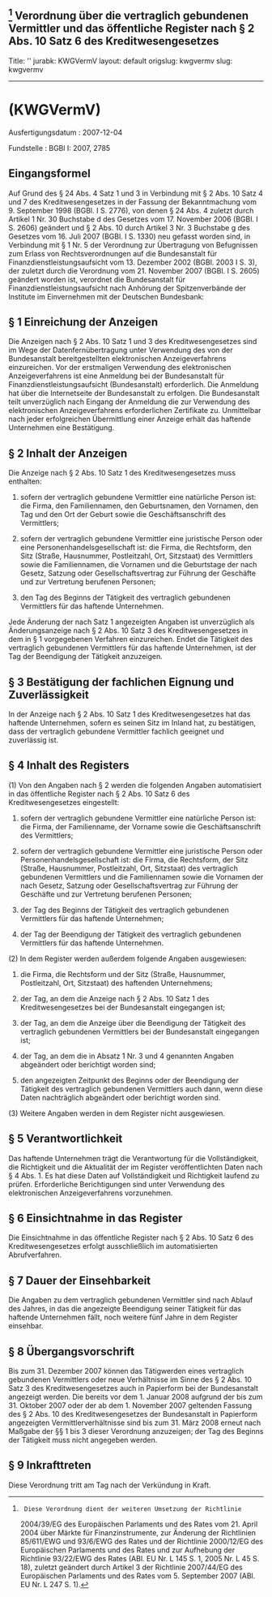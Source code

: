[^F768771_01_BJNR278500007]
Verordnung über die vertraglich gebundenen Vermittler und das
öffentliche Register nach § 2 Abs. 10 Satz 6 des Kreditwesengesetzes
---
Title: ''
jurabk: KWGVermV
layout: default
origslug: kwgvermv
slug: kwgvermv

---

#  (KWGVermV)

Ausfertigungsdatum
:   2007-12-04

Fundstelle
:   BGBl I: 2007, 2785

[^F768771_01_BJNR278500007]:     Diese Verordnung dient der weiteren Umsetzung der Richtlinie
    2004/39/EG des Europäischen Parlaments und des Rates vom 21. April
    2004 über Märkte für Finanzinstrumente, zur Änderung der Richtlinien
    85/611/EWG und 93/6/EWG des Rates und der Richtlinie 2000/12/EG des
    Europäischen Parlaments und des Rates und zur Aufhebung der Richtlinie
    93/22/EWG des Rates (ABl. EU Nr. L 145 S. 1, 2005 Nr. L 45 S. 18),
    zuletzt geändert durch Artikel 3 der Richtlinie 2007/44/EG des
    Europäischen Parlaments und des Rates vom 5. September 2007 (ABl. EU
    Nr. L 247 S. 1).


## Eingangsformel

Auf Grund des § 24 Abs. 4 Satz 1 und 3 in Verbindung mit § 2 Abs. 10
Satz 4 und 7 des Kreditwesengesetzes in der Fassung der Bekanntmachung
vom 9. September 1998 (BGBl. I S. 2776), von denen § 24 Abs. 4 zuletzt
durch Artikel 1 Nr. 30 Buchstabe d des Gesetzes vom 17. November 2006
(BGBl. I S. 2606) geändert und § 2 Abs. 10 durch Artikel 3 Nr. 3
Buchstabe g des Gesetzes vom 16. Juli 2007 (BGBl. I S. 1330) neu
gefasst worden sind, in Verbindung mit § 1 Nr. 5 der Verordnung zur
Übertragung von Befugnissen zum Erlass von Rechtsverordnungen auf die
Bundesanstalt für Finanzdienstleistungsaufsicht vom 13. Dezember 2002
(BGBl. 2003 I S. 3), der zuletzt durch die Verordnung vom 21. November
2007 (BGBl. I S. 2605) geändert worden ist, verordnet die
Bundesanstalt für Finanzdienstleistungsaufsicht nach Anhörung der
Spitzenverbände der Institute im Einvernehmen mit der Deutschen
Bundesbank:


## § 1 Einreichung der Anzeigen

Die Anzeigen nach § 2 Abs. 10 Satz 1 und 3 des Kreditwesengesetzes
sind im Wege der Datenfernübertragung unter Verwendung des von der
Bundesanstalt bereitgestellten elektronischen Anzeigeverfahrens
einzureichen. Vor der erstmaligen Verwendung des elektronischen
Anzeigeverfahrens ist eine Anmeldung bei der Bundesanstalt für
Finanzdienstleistungsaufsicht (Bundesanstalt) erforderlich. Die
Anmeldung hat über die Internetseite der Bundesanstalt zu erfolgen.
Die Bundesanstalt teilt unverzüglich nach Eingang der Anmeldung die
zur Verwendung des elektronischen Anzeigeverfahrens erforderlichen
Zertifikate zu. Unmittelbar nach jeder erfolgreichen Übermittlung
einer Anzeige erhält das haftende Unternehmen eine Bestätigung.


## § 2 Inhalt der Anzeigen

Die Anzeige nach § 2 Abs. 10 Satz 1 des Kreditwesengesetzes muss
enthalten:

1.  sofern der vertraglich gebundene Vermittler eine natürliche Person
    ist: die Firma, den Familiennamen, den Geburtsnamen, den Vornamen, den
    Tag und den Ort der Geburt sowie die Geschäftsanschrift des
    Vermittlers;


2.  sofern der vertraglich gebundene Vermittler eine juristische Person
    oder eine Personenhandelsgesellschaft ist: die Firma, die Rechtsform,
    den Sitz (Straße, Hausnummer, Postleitzahl, Ort, Sitzstaat) des
    Vermittlers sowie die Familiennamen, die Vornamen und die Geburtstage
    der nach Gesetz, Satzung oder Gesellschaftsvertrag zur Führung der
    Geschäfte und zur Vertretung berufenen Personen;


3.  den Tag des Beginns der Tätigkeit des vertraglich gebundenen
    Vermittlers für das haftende Unternehmen.



Jede Änderung der nach Satz 1 angezeigten Angaben ist unverzüglich als
Änderungsanzeige nach § 2 Abs. 10 Satz 3 des Kreditwesengesetzes in
dem in § 1 vorgegebenen Verfahren einzureichen. Endet die Tätigkeit
des vertraglich gebundenen Vermittlers für das haftende Unternehmen,
ist der Tag der Beendigung der Tätigkeit anzuzeigen.


## § 3 Bestätigung der fachlichen Eignung und Zuverlässigkeit

In der Anzeige nach § 2 Abs. 10 Satz 1 des Kreditwesengesetzes hat das
haftende Unternehmen, sofern es seinen Sitz im Inland hat, zu
bestätigen, dass der vertraglich gebundene Vermittler fachlich
geeignet und zuverlässig ist.


## § 4 Inhalt des Registers

(1) Von den Angaben nach § 2 werden die folgenden Angaben
automatisiert in das öffentliche Register nach § 2 Abs. 10 Satz 6 des
Kreditwesengesetzes eingestellt:

1.  sofern der vertraglich gebundene Vermittler eine natürliche Person
    ist: die Firma, der Familienname, der Vorname sowie die
    Geschäftsanschrift des Vermittlers;


2.  sofern der vertraglich gebundene Vermittler eine juristische Person
    oder Personenhandelsgesellschaft ist: die Firma, die Rechtsform, der
    Sitz (Straße, Hausnummer, Postleitzahl, Ort, Sitzstaat) des
    vertraglich gebundenen Vermittlers und die Familiennamen sowie die
    Vornamen der nach Gesetz, Satzung oder Gesellschaftsvertrag zur
    Führung der Geschäfte und zur Vertretung berufenen Personen;


3.  der Tag des Beginns der Tätigkeit des vertraglich gebundenen
    Vermittlers für das haftende Unternehmen;


4.  der Tag der Beendigung der Tätigkeit des vertraglich gebundenen
    Vermittlers für das haftende Unternehmen.




(2) In dem Register werden außerdem folgende Angaben ausgewiesen:

1.  die Firma, die Rechtsform und der Sitz (Straße, Hausnummer,
    Postleitzahl, Ort, Sitzstaat) des haftenden Unternehmens;


2.  der Tag, an dem die Anzeige nach § 2 Abs. 10 Satz 1 des
    Kreditwesengesetzes bei der Bundesanstalt eingegangen ist;


3.  der Tag, an dem die Anzeige über die Beendigung der Tätigkeit des
    vertraglich gebundenen Vermittlers bei der Bundesanstalt eingegangen
    ist;


4.  der Tag, an dem die in Absatz 1 Nr. 3 und 4 genannten Angaben
    abgeändert oder berichtigt worden sind;


5.  den angezeigten Zeitpunkt des Beginns oder der Beendigung der
    Tätigkeit des vertraglich gebundenen Vermittlers auch dann, wenn diese
    Daten nachträglich abgeändert oder berichtigt worden sind.




(3) Weitere Angaben werden in dem Register nicht ausgewiesen.


## § 5 Verantwortlichkeit

Das haftende Unternehmen trägt die Verantwortung für die
Vollständigkeit, die Richtigkeit und die Aktualität der im Register
veröffentlichten Daten nach § 4 Abs. 1. Es hat diese Daten auf
Vollständigkeit und Richtigkeit laufend zu prüfen. Erforderliche
Berichtigungen sind unter Verwendung des elektronischen
Anzeigeverfahrens vorzunehmen.


## § 6 Einsichtnahme in das Register

Die Einsichtnahme in das öffentliche Register nach § 2 Abs. 10 Satz 6
des Kreditwesengesetzes erfolgt ausschließlich im automatisierten
Abrufverfahren.


## § 7 Dauer der Einsehbarkeit

Die Angaben zu dem vertraglich gebundenen Vermittler sind nach Ablauf
des Jahres, in das die angezeigte Beendigung seiner Tätigkeit für das
haftende Unternehmen fällt, noch weitere fünf Jahre in dem Register
einsehbar.


## § 8 Übergangsvorschrift

Bis zum 31. Dezember 2007 können das Tätigwerden eines vertraglich
gebundenen Vermittlers oder neue Verhältnisse im Sinne des § 2 Abs. 10
Satz 3 des Kreditwesengesetzes auch in Papierform bei der
Bundesanstalt angezeigt werden. Die bereits vor dem 1. Januar 2008
aufgrund der bis zum 31. Oktober 2007 oder der ab dem 1. November 2007
geltenden Fassung des § 2 Abs. 10 des Kreditwesengesetzes der
Bundesanstalt in Papierform angezeigten Vermittlerverhältnisse sind
bis zum 31. März 2008 erneut nach Maßgabe der §§ 1 bis 3 dieser
Verordnung anzuzeigen; der Tag des Beginns der Tätigkeit muss nicht
angegeben werden.


## § 9 Inkrafttreten

Diese Verordnung tritt am Tag nach der Verkündung in Kraft.

